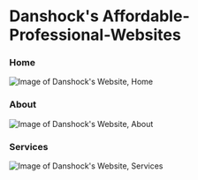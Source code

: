 # Danshock's Affordable-Professional-Websites
### Home
![Image of Danshock's Website, Home](https://imgur.com/78aEzlH)

### About
![Image of Danshock's Website, About](https://imgur.com/0s8d21g)

### Services
![Image of Danshock's Website, Services](https://imgur.com/OsrMrEz)
